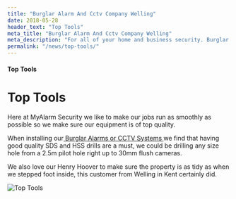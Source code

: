 ```yaml
---
title: "Burglar Alarm And Cctv Company Welling"
date: 2018-05-28
header_text: "Top Tools"
meta_title: "Burglar Alarm And Cctv Company Welling"
meta_description: "For all of your home and business security. Burglar Alarm Servicing, Burglar Alarm Installation, Alarm Battery and CCTV. Call 020 8302 4065 or email us."
permalink: "/news/top-tools/"
---
```


#### Top Tools

# Top Tools

Here at MyAlarm Security we like to make our jobs run as smoothly as possible so we make sure our equipment is of top quality.

When installing our[ Burglar Alarms or CCTV Systems ](/categories/special-offers/)we find that having good quality SDS and HSS drills are a must, we could be drilling any size hole from a 2.5m pilot hole right up to 30mm flush cameras.

We also love our Henry Hoover to make sure the property is as tidy as when we stepped foot inside, this customer from Welling in Kent certainly did.

![Top Tools](https://res.cloudinary.com/kbs/image/upload/xghbktdkt2pnyjskagpa.jpg)